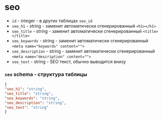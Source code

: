 # seo
- `id` - integer - в других таблицах `seo_id`
- `seo_h1` - string - заменит автоматически сгенерированный `<h1></h1>`
- `seo_title` - string - заменит автоматически сгенерированный `<title></title>`
- `seo_keywords` - string - заменит автоматически сгенерированный `<meta name="keywords" content="">`
- `seo_description` - string - заменит автоматически сгенерированный `<meta name="description" content="">`
- `seo_text` - string - SEO текст, обычно выводится внизу
### `seo` schema - структура таблицы
```json
{
"seo_h1": "string",
"seo_title": "string",
"seo_keywords": "string",
"seo_description": "string",
"seo_text": "string"
}
```
